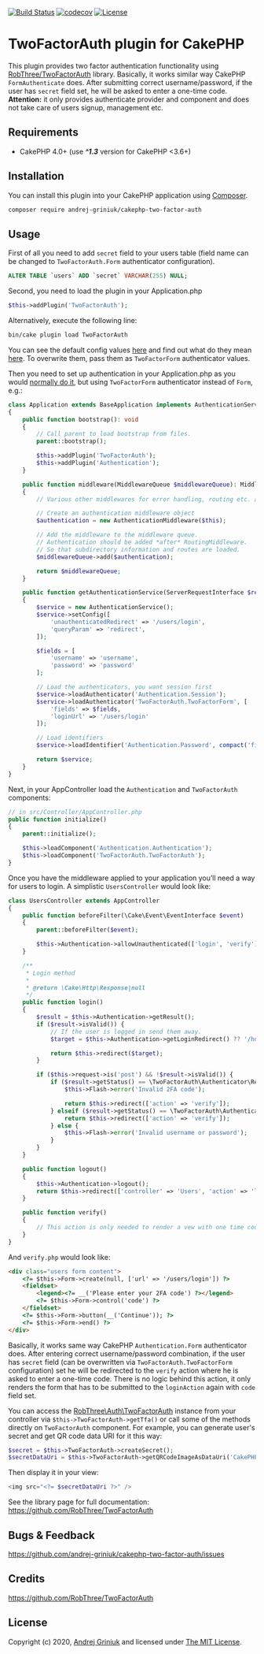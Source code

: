 [![Build Status](https://img.shields.io/travis/andrej-griniuk/cakephp-two-factor-auth/master.svg?style=flat-square)](https://travis-ci.org/andrej-griniuk/cakephp-two-factor-auth)
[![codecov](https://codecov.io/gh/andrej-griniuk/cakephp-two-factor-auth/branch/master/graph/badge.svg)](https://codecov.io/gh/andrej-griniuk/cakephp-two-factor-auth)
[![License](https://img.shields.io/badge/license-MIT-blue.svg?style=flat-square)](LICENSE)

# TwoFactorAuth plugin for CakePHP

This plugin provides two factor authentication functionality using [RobThree/TwoFactorAuth](https://github.com/RobThree/TwoFactorAuth) library.
Basically, it works similar way CakePHP `FormAuthenticate` does. After submitting correct username/password, if the user has `secret` field set, he will be asked to enter a one-time code.
**Attention:** it only provides authenticate provider and component and does not take care of users signup, management etc.

## Requirements

- CakePHP 4.0+ (use ***^1.3*** version for CakePHP <3.6+)

## Installation

You can install this plugin into your CakePHP application using [Composer][composer].

```bash
composer require andrej-griniuk/cakephp-two-factor-auth
```

## Usage

First of all you need to add `secret` field to your users table (field name can be changed to `TwoFactorAuth.Form` authenticator configuration).
```sql
ALTER TABLE `users` ADD `secret` VARCHAR(255) NULL;
```

Second, you need to load the plugin in your Application.php

```php
$this->addPlugin('TwoFactorAuth');
```

Alternatively, execute the following line:

```bash
bin/cake plugin load TwoFactorAuth
```

You can see the default config values [here](https://github.com/andrej-griniuk/cakephp-two-factor-auth/blob/master/src/Authenticator/TwoFactorFormAuthenticator.php) and find out what do they mean [here](https://github.com/RobThree/TwoFactorAuth#usage). To overwrite them, pass them as `TwoFactorForm` authenticator values.

Then you need to set up authentication in your Application.php as you would [normally do it](https://book.cakephp.org/authentication/2/en/index.html#getting-started), but using `TwoFactorForm` authenticator instead of `Form`, e.g.:

```php
class Application extends BaseApplication implements AuthenticationServiceProviderInterface
{
    public function bootstrap(): void
    {
        // Call parent to load bootstrap from files.
        parent::bootstrap();

        $this->addPlugin('TwoFactorAuth');
        $this->addPlugin('Authentication');
    }

    public function middleware(MiddlewareQueue $middlewareQueue): MiddlewareQueue
    {
        // Various other middlewares for error handling, routing etc. added here.

        // Create an authentication middleware object
        $authentication = new AuthenticationMiddleware($this);

        // Add the middleware to the middleware queue.
        // Authentication should be added *after* RoutingMiddleware.
        // So that subdirectory information and routes are loaded.
        $middlewareQueue->add($authentication);

        return $middlewareQueue;
    }

    public function getAuthenticationService(ServerRequestInterface $request): AuthenticationServiceInterface
    {
        $service = new AuthenticationService();
        $service->setConfig([
            'unauthenticatedRedirect' => '/users/login',
            'queryParam' => 'redirect',
        ]);

        $fields = [
            'username' => 'username',
            'password' => 'password'
        ];

        // Load the authenticators, you want session first
        $service->loadAuthenticator('Authentication.Session');
        $service->loadAuthenticator('TwoFactorAuth.TwoFactorForm', [
            'fields' => $fields,
            'loginUrl' => '/users/login'
        ]);

        // Load identifiers
        $service->loadIdentifier('Authentication.Password', compact('fields'));

        return $service;
    }
}
```

Next, in your AppController load the `Authentication` and `TwoFactorAuth` components:

```php
// in src/Controller/AppController.php
public function initialize()
{
    parent::initialize();

    $this->loadComponent('Authentication.Authentication');
    $this->loadComponent('TwoFactorAuth.TwoFactorAuth');
}
```

Once you have the middleware applied to your application you’ll need a way for users to login. A simplistic `UsersController` would look like:

```php
class UsersController extends AppController
{
    public function beforeFilter(\Cake\Event\EventInterface $event)
    {
        parent::beforeFilter($event);

        $this->Authentication->allowUnauthenticated(['login', 'verify']);
    }

    /**
     * Login method
     *
     * @return \Cake\Http\Response|null
     */
    public function login()
    {
        $result = $this->Authentication->getResult();
        if ($result->isValid()) {
            // If the user is logged in send them away.
            $target = $this->Authentication->getLoginRedirect() ?? '/home';

            return $this->redirect($target);
        }

        if ($this->request->is('post') && !$result->isValid()) {
            if ($result->getStatus() == \TwoFactorAuth\Authenticator\Result::TWO_FACTOR_AUTH_FAILED) {
                $this->Flash->error('Invalid 2FA code');

                return $this->redirect(['action' => 'verify']);
            } elseif ($result->getStatus() == \TwoFactorAuth\Authenticator\Result::TWO_FACTOR_AUTH_REQUIRED) {
                return $this->redirect(['action' => 'verify']);
            } else {
                $this->Flash->error('Invalid username or password');
            }
        }
    }

    public function logout()
    {
        $this->Authentication->logout();
        return $this->redirect(['controller' => 'Users', 'action' => 'login']);
    }

    public function verify()
    {
        // This action is only needed to render a vew with one time code form
    }
}
```

And `verify.php` would look like:

```html
<div class="users form content">
    <?= $this->Form->create(null, ['url' => '/users/login']) ?>
    <fieldset>
        <legend><?= __('Please enter your 2FA code') ?></legend>
        <?= $this->Form->control('code') ?>
    </fieldset>
    <?= $this->Form->button(__('Continue')); ?>
    <?= $this->Form->end() ?>
</div>
```

Basically, it works same way CakePHP `Authentication.Form` authenticator does.
After entering correct username/password combination, if the user has `secret` field (can be overwritten via `TwoFactorAuth.TwoFactorForm` configuration) set he will be redirected to the `verify` action where he is asked to enter a one-time code.
There is no logic behind this action, it only renders the form that has to be submitted to the `loginAction` again with `code` field set.

You can access the [RobThree\Auth\TwoFactorAuth](https://github.com/RobThree/TwoFactorAuth) instance from your controller via `$this->TwoFactorAuth->getTfa()` or call some of the methods directly on `TwoFactorAuth` component. For example, you can generate user's secret and get QR code data URI for it this way:
```php
$secret = $this->TwoFactorAuth->createSecret();
$secretDataUri = $this->TwoFactorAuth->getQRCodeImageAsDataUri('CakePHP:user@email.com', $secret);
```
Then display it in your view:
```php
<img src="<?= $secretDataUri ?>" />
```
See the library page for full documentation: https://github.com/RobThree/TwoFactorAuth

## Bugs & Feedback

https://github.com/andrej-griniuk/cakephp-two-factor-auth/issues

## Credits

https://github.com/RobThree/TwoFactorAuth

## License

Copyright (c) 2020, [Andrej Griniuk][andrej-griniuk] and licensed under [The MIT License][mit].

[cakephp]:http://cakephp.org
[composer]:http://getcomposer.org
[mit]:http://www.opensource.org/licenses/mit-license.php
[andrej-griniuk]:https://github.com/andrej-griniuk
